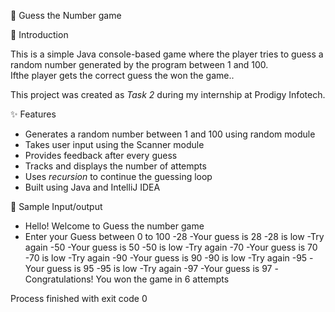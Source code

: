  🎯 Guess the Number game 

🔰 Introduction

This is a simple Java console-based game where the player tries to guess a random number generated by the program between 1 and 100.  
Ifthe player gets the correct guess the won the game..

This project was created as *Task 2* during my internship at Prodigy Infotech.

✨ Features

- Generates a random number between 1 and 100 using random module
- Takes user input using the Scanner module
- Provides feedback after every guess
- Tracks and displays the number of attempts
- Uses *recursion* to continue the guessing loop
- Built using Java and IntelliJ IDEA

🧪 Sample Input/output
- Hello! Welcome to Guess the number game
- Enter your Guess between 0 to 100
-28
-Your guess is 28
-28 is low 
-Try again
-50
-Your guess is 50
-50 is low 
-Try again
-70
-Your guess is 70
-70 is low 
-Try again
-90
-Your guess is 90
-90 is low 
-Try again
-95
-Your guess is 95
-95 is low 
-Try again
-97
-Your guess is 97
-Congratulations! You won the game in 6 attempts

Process finished with exit code 0

